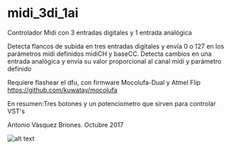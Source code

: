 # midi_3di_1ai
Controlador Midi con 3 entradas digitales y 1 entrada analógica

Detecta flancos de subida en tres entradas digitales y envía 0 o 127 en los parámetros mídi definidos midiCH y baseCC. Detecta cambios en una entrada analógica y envía su valor proporcional al canal midi y parámetro definido 

Requiere flashear el dfu, con firmware Mocolufa-Dual y Atmel Flip
https://github.com/kuwatay/mocolufa

En resumen:Tres botones y un potenciometro que sirven para controlar VST's


Antonio Vásquez Briones.
Octubre 2017

![alt text](https://photos.app.goo.gl/VhoOB3elAD4wPASH2)
